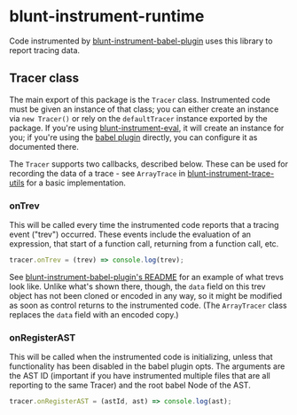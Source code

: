 # blunt-instrument-runtime

Code instrumented by [blunt-instrument-babel-plugin][blunt-instrument-babel-plugin] uses this library to report tracing data.

## Tracer class

The main export of this package is the `Tracer` class.
Instrumented code must be given an instance of that class; you can either create an instance via `new Tracer()` or rely on the `defaultTracer` instance exported by the package.
If you're using [blunt-instrument-eval][blunt-instrument-eval], it will create an instance for you; if you're using the [babel plugin][blunt-instrument-babel-plugin] directly, you can configure it as documented there.

The `Tracer` supports two callbacks, described below.
These can be used for recording the data of a trace - see `ArrayTrace` in [blunt-instrument-trace-utils][blunt-instrument-trace-utils] for a basic implementation.

### onTrev

This will be called every time the instrumented code reports that a tracing event ("trev") occurred.
These events include the evaluation of an expression, that start of a function call, returning from a function call, etc.

```js
tracer.onTrev = (trev) => console.log(trev);
```

See [blunt-instrument-babel-plugin's README][blunt-instrument-babel-plugin] for an example of what trevs look like.
Unlike what's shown there, though, the `data` field on this trev object has not been cloned or encoded in any way, so it might be modified as soon as control returns to the instrumented code.
(The `ArrayTracer` class replaces the `data` field with an encoded copy.)

### onRegisterAST

This will be called when the instrumented code is initializing, unless that functionality has been disabled in the babel plugin opts.
The arguments are the AST ID (important if you have instrumented multiple files that are all reporting to the same Tracer) and the root babel Node of the AST.

```js
tracer.onRegisterAST = (astId, ast) => console.log(ast);
```

[blunt-instrument-babel-plugin]: ../blunt-instrument-babel-plugin/README.md
[blunt-instrument-eval]: ../blunt-instrument-eval/README.md
[blunt-instrument-trace-utils]: ../blunt-instrument-trace-utils/README.md
